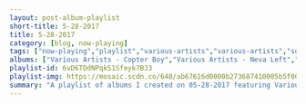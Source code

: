 ```yaml
---
layout: post-album-playlist
short-title: 5-28-2017
title: 5-28-2017
category: [blog, now-playing]
tags: ["now-playing","playlist","various-artists","various-artists","sorority-noise","knuckle-puck","rogue-wave","senses-fail","various-artists"]
albums: ["Various Artists - Copter Boy","Various Artists - Neva Left","Sorority Noise - You're Not As ______ As You Think","Knuckle Puck - Copacetic","Rogue Wave - Cover Me","Senses Fail - In Your Absence","Various Artists - Until the Light Takes Me"]
playlist-id: 6vD6TOdNPqk51Sfeyk7BJ3
playlist-img: https://mosaic.scdn.co/640/ab67616d0000b273687410005b5f00420e5240f4ab67616d0000b27370ff3660f4ec0b2a0bd34ffdab67616d0000b273a086c1a2b464df2c41c964d4ab67616d0000b273daaa70000b979d32a6db9afd
summary: "A playlist of albums I created on 05-28-2017 featuring Various Artists, Various Artists, Sorority Noise, Knuckle Puck, Rogue Wave, Senses Fail, and Various Artists"
---
```

